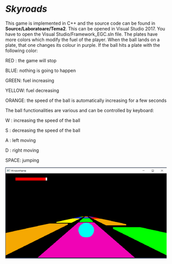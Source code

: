 #                                   *Skyroads*


This game is implemented in C++ and the source code can be found in **Source/Laboratoare/Tema2**. 
This can be opened in Visual Studio 2017. You have to open the Visual Studio/Framework_EGC.sln file.
The plates have more colors which modify the fuel of the player.
When the ball lands on a plate, that one changes its colour in purple.
If the ball hits a plate with the following color:

RED : the game will stop

BLUE: nothing is going to happen

GREEN: fuel increasing

YELLOW: fuel decreasing

ORANGE: the speed of the ball is automatically increasing for a few seconds




The ball functionalities are various and can be controlled by keyboard:

W : increasing the speed of the ball

S : decreasing the speed of the ball

A : left moving

D : right moving

SPACE: jumping



![Game](Images/Game.png)
       
       
      

       
       
       
       
       
       
       
       
       
       
       
       
       
       
       
       
       
       
       
       
      

       
       



